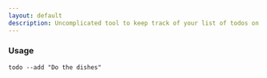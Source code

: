 ```yaml
---
layout: default
description: Uncomplicated tool to keep track of your list of todos on the command line.
---
```


### Usage

```shell
todo --add "Do the dishes"
```